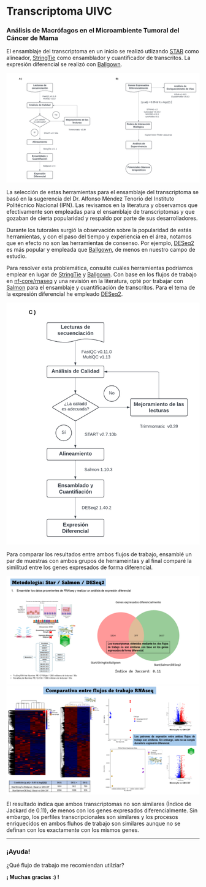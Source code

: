 # **Transcriptoma UIVC**
### **Análisis de Macrófagos en el Microambiente Tumoral del Cáncer de Mama**

El ensamblaje del transcriptoma en un inicio se realizó utlizando [STAR](https://github.com/alexdobin/STAR?tab=readme-ov-file) como alineador, [StringTie](https://ccb.jhu.edu/software/stringtie/) como ensamblador y cuantificador de transcritos. La  expresión diferencial se realizó con [Ballgown](https://www.bioconductor.org/packages/devel/bioc/vignettes/ballgown/inst/doc/ballgown.html). 

![Flujo de trabajo](flow_work.png)

La selección de estas herramientas para el ensamblaje del transcriptoma se basó en la sugerencia del Dr. Alfonso Méndez Tenorio del Instituto Politécnico Nacional (IPN). Las revisamos en la literatura y observamos que efectivamente son empleadas para el ensamblaje de transcriptomas y que gozaban de cierta popularidad y respaldo por parte de sus desarrolladores.

Durante los tutorales surgió la observación sobre la popularidad de estás herramientas, y con el paso del tiempo y experiencia en el área, notamos que en efecto no son las herramientas de consenso. Por ejemplo, [DESeq2](https://bioconductor.org/packages/release/bioc/html/DESeq2.html)  es más popular y empleada que [Ballgown]((https://www.bioconductor.org/packages/devel/bioc/vignettes/ballgown/inst/doc/ballgown.html)), de menos en nuestro campo de estudio.

Para resolver esta problemática, consulté cuáles herramientas podríamos emplear en lugar de [StringTie](https://ccb.jhu.edu/software/stringtie/) y [Ballgown](https://www.bioconductor.org/packages/devel/bioc/vignettes/ballgown/inst/doc/ballgown.html). Con base en los flujos de trabajo en [nf-core/rnaseq](https://nf-co.re/rnaseq/3.14.0/) y una revisión en la literatura, opté por trabajar con [Salmon](https://salmon.readthedocs.io/en/latest/) para el ensamblaje y  cuantificación de transcritos. Para el tema de la expresión diferencial he empleado [DESeq2](https://bioconductor.org/packages/release/bioc/html/DESeq2.html).

![Flujo de trabajo con Salmon](flow_work_salmon.png)

Para comparar los resultados entre ambos flujos de trabajo, ensamblé un par de muestras con ambos grupos de herrameintas y al final comparé la similitud entre los genes expresados de forma diferencial.

![Metodología](salmon2.png)
![Comparativa entre flujos de trabajo](salmon.png)

El resultado indica que ambos transcriptomas no son similares (Índice de Jackard de 0.11), de menos con los genes expresados diferencialmente. Sin embargo, los perfiles transcripcionales son similares y los procesos enriquecidos en ambos fluhos de trabajo son similares aunque no se definan con los exactamente con los mismos genes.

--- 

### **¡Ayuda!**
¿Qué flujo de trabajo me recomiendan utilziar?

**¡ Muchas gracias :) !**




